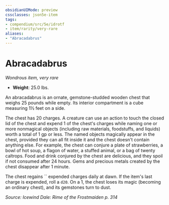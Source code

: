 ```yaml
---
obsidianUIMode: preview
cssclasses: json5e-item
tags:
- compendium/src/5e/idrotf
- item/rarity/very-rare
aliases: 
- "Abracadabrus"
---
```

# Abracadabrus
*Wondrous item, very rare*  

- **Weight**: 25.0 lbs.

An abracadabrus is an ornate, gemstone-studded wooden chest that weighs 25 pounds while empty. Its interior compartment is a cube measuring 1½ feet on a side.

The chest has 20 charges. A creature can use an action to touch the closed lid of the chest and expend 1 of the chest's charges while naming one or more nonmagical objects (including raw materials, foodstuffs, and liquids) worth a total of 1 gp or less. The named objects magically appear in the chest, provided they can all fit inside it and the chest doesn't contain anything else. For example, the chest can conjure a plate of strawberries, a bowl of hot soup, a flagon of water, a stuffed animal, or a bag of twenty caltrops. Food and drink conjured by the chest are delicious, and they spoil if not consumed after 24 hours. Gems and precious metals created by the chest disappear after 1 minute.

The chest regains `` expended charges daily at dawn. If the item's last charge is expended, roll a `d20`. On a 1, the chest loses its magic (becoming an ordinary chest), and its gemstones turn to dust.

*Source: Icewind Dale: Rime of the Frostmaiden p. 314*